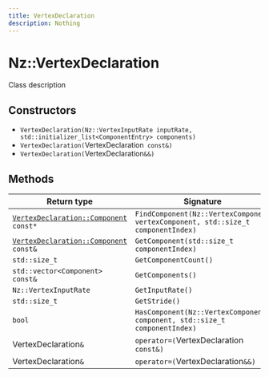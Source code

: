 ```yaml
---
title: VertexDeclaration
description: Nothing
---
```


# Nz::VertexDeclaration

Class description

## Constructors

- `VertexDeclaration(Nz::VertexInputRate inputRate, std::initializer_list<ComponentEntry> components)`
- `VertexDeclaration(`VertexDeclaration` const&)`
- `VertexDeclaration(`VertexDeclaration`&&)`

## Methods

| Return type | Signature |
| ----------- | --------- |
| [`VertexDeclaration::Component`](documentation/generated/Utility/VertexDeclaration.Component.md)` const*` | `FindComponent(Nz::VertexComponent vertexComponent, std::size_t componentIndex)` |
| [`VertexDeclaration::Component`](documentation/generated/Utility/VertexDeclaration.Component.md)` const&` | `GetComponent(std::size_t componentIndex)` |
| `std::size_t` | `GetComponentCount()` |
| `std::vector<Component> const&` | `GetComponents()` |
| `Nz::VertexInputRate` | `GetInputRate()` |
| `std::size_t` | `GetStride()` |
| `bool` | `HasComponent(Nz::VertexComponent component, std::size_t componentIndex)` |
| VertexDeclaration`&` | `operator=(`VertexDeclaration` const&)` |
| VertexDeclaration`&` | `operator=(`VertexDeclaration`&&)` |
